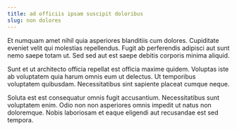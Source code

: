 ```yaml
---
title: ad officiis ipsam suscipit doloribus
slug: non dolores
---
```


Et numquam amet nihil quia asperiores blanditiis cum dolores. Cupiditate eveniet velit qui molestias repellendus. Fugit ab perferendis adipisci aut sunt nemo saepe totam ut. Sed sed aut est saepe debitis corporis minima aliquid.

Sunt et ut architecto officia repellat est officia maxime quidem. Voluptas iste ab voluptatem quia harum omnis eum ut delectus. Ut temporibus voluptatem quibusdam. Necessitatibus sint sapiente placeat cumque neque.

Soluta est est consequatur omnis fugit accusantium. Necessitatibus sunt voluptatem enim. Odio non non asperiores omnis impedit ut natus non doloremque. Nobis laboriosam et eaque eligendi aut recusandae est sed tempora.

